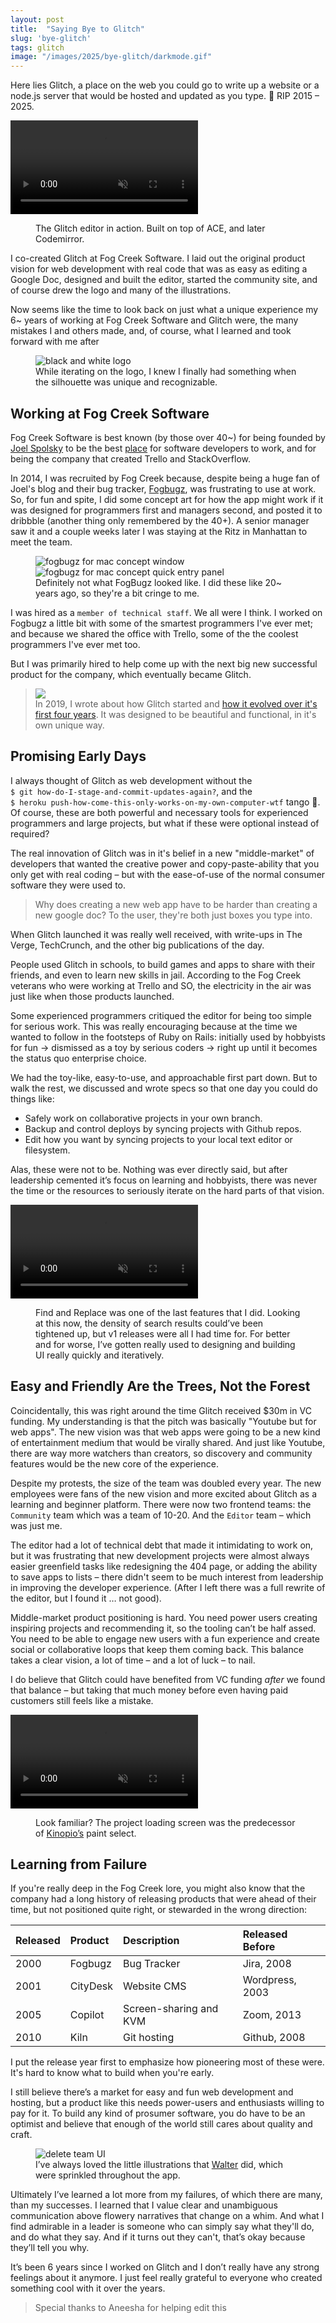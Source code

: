 ```yaml
---
layout: post
title:  "Saying Bye to Glitch"
slug: 'bye-glitch'
tags: glitch
image: "/images/2025/bye-glitch/darkmode.gif"
---
```


Here lies Glitch, a place on the web you could go to write up a website or a node.js server that would be hosted and updated as you type. 🥀 RIP 2015 – 2025.

<p>
  <video autoplay loop muted playsinline class="large">
    <source src="/images/2025/bye-glitch/darkmode.mp4">
  </video>
</p>
<figure>
  <figcaption>
    The Glitch editor in action. Built on top of ACE, and later Codemirror.
  </figcaption>
</figure>


I co-created Glitch at Fog Creek Software. I laid out the original product vision for web development with real code that was as easy as editing a Google Doc, designed and built the editor, started the community site, and of course drew the logo and many of the illustrations.

Now seems like the time to look back on just what a unique experience my 6~ years of working at Fog Creek Software and Glitch were, the many mistakes I and others made, and, of course, what I learned and took forward with me after

<figure>
  <img src="/images/2025/bye-glitch/logo-bw2.webp" class="no-shadow" alt="black and white logo">
  <figcaption>
    While iterating on the logo, I knew I finally had something when the silhouette was unique and recognizable.
  </figcaption>
</figure>

## Working at Fog Creek Software

Fog Creek Software is best known (by those over 40~) for being founded by [Joel Spolsky](https://www.joelonsoftware.com/) to be the best [place](https://www.joelonsoftware.com/2008/12/29/the-new-fog-creek-office/) for software developers to work, and for being the company that created Trello and StackOverflow.

In 2014, I was recruited by Fog Creek because, despite being a huge fan of Joel's blog and their bug tracker, [Fogbugz](https://en.wikipedia.org/wiki/FogBugz), was frustrating to use at work. So, for fun and spite, I did some concept art for how the app might work if it was designed for programmers first and managers second, and posted it to dribbble (another thing only remembered by the 40+). A senior manager saw it and a couple weeks later I was staying at the Ritz in Manhattan to meet the team.

<figure>
  <img src="/images/2025/bye-glitch/dribbble1.webp" class="" alt="fogbugz for mac concept window">
  <img src="/images/2025/bye-glitch/dribbble2.webp" class="" alt="fogbugz for mac concept quick entry panel">
  <figcaption>
    Definitely not what FogBugz looked like. I did these like 20~ years ago, so they're a bit cringe to me.
  </figcaption>
</figure>

I was hired as a `member of technical staff`. We all were I think. I worked on Fogbugz a little bit with some of the smartest programmers I've ever met; and because we shared the office with Trello, some of the the coolest programmers I've ever met too.

But I was primarily hired to help come up with the next big new successful product for the company, which eventually became Glitch.

<blockquote>
  <p>
    <img src="https://pketh.org/images/2019/Screen_Shot_2016-01-28_at_3-33a4a830-51d3-466e-b67b-2ac85993ab6f.04.38_PM.png" width="" class="">
    <br/>
    In 2019, I wrote about how Glitch started and
    <a href="https://pketh.org/the-first-four-years-of-glitch.html">how it evolved over it's first four years</a>.
    It was designed to be beautiful and functional, in it's own unique way.

  </p>
</blockquote>


## Promising Early Days

I always thought of Glitch as web development without the <br/>`$ git how-do-I-stage-and-commit-updates-again?`, and the <br/>`$ heroku push-how-come-this-only-works-on-my-own-computer-wtf` tango 💃. Of course, these are both powerful and necessary tools for experienced programmers and large projects, but what if these were optional instead of required?

The real innovation of Glitch was in it's belief in a new "middle-market" of developers that wanted the creative power and copy-paste-ability that you only get with real coding – but with the ease-of-use of the normal consumer software they were used to.

> Why does creating a new web app have to be harder than creating a new google doc? To the user, they're both just boxes you type into.

When Glitch launched it was really well received, with write-ups in The Verge, TechCrunch, and the other big publications of the day.

People used Glitch in schools, to build games and apps to share with their friends, and even to learn new skills in jail. According to the Fog Creek veterans who were working at Trello and SO, the electricity in the air was just like when those products launched.

Some experienced programmers critiqued the editor for being too simple for serious work. This was really encouraging because at the time we wanted to follow in the footsteps of Ruby on Rails: initially used by hobbyists for fun → dismissed as a toy by serious coders → right up until it becomes the status quo enterprise choice.

We had the toy-like, easy-to-use, and approachable first part down. But to walk the rest, we discussed and wrote specs so that one day you could do things like:
- Safely work on collaborative projects in your own branch.
- Backup and control deploys by syncing projects with Github repos.
- Edit how you want by syncing projects to your local text editor or filesystem.

Alas, these were not to be. Nothing was ever directly said, but after leadership cemented it’s focus on learning and hobbyists, there was never the time or the resources to seriously iterate on the hard parts of that vision.

<p>
  <video autoplay loop muted playsinline class="large">
    <source src="/images/2025/bye-glitch/find-replace.mp4">
  </video>
</p>
<figure>
  <figcaption>
    Find and Replace was one of the last features that I did. Looking at this now, the density of search results could’ve been tightened up, but v1 releases were all I had time for. For better and for worse, I’ve gotten really used to designing and building UI really quickly and iteratively.
  </figcaption>
</figure>

## Easy and Friendly Are the Trees, Not the Forest

Coincidentally, this was right around the time Glitch received $30m in VC funding. My understanding is that the pitch was basically "Youtube but for web apps". The new vision was that web apps were going to be a new kind of entertainment medium that would be virally shared. And just like Youtube, there are way more watchers than creators, so discovery and community features would be the new core of the experience.

Despite my protests, the size of the team was doubled every year. The new employees were fans of the new vision and more excited about Glitch as a learning and beginner platform. There were now two frontend teams: the `Community` team which was a team of 10-20. And the `Editor` team – which was just me.

The editor had a lot of technical debt that made it intimidating to work on, but it was frustrating that new development projects were almost always easier greenfield tasks like redesigning the 404 page, or adding the ability to save apps to lists – there didn't seem to be much interest from leadership in improving the developer experience. (After I left there was a full rewrite of the editor, but I found it … not good).

Middle-market product positioning is hard. You need power users creating inspiring projects and recommending it, so the tooling can’t be half assed. You need to be able to engage new users with a fun experience and create social or collaborative loops that keep them coming back. This balance takes a clear vision, a lot of time – and a lot of luck – to nail.

I do believe that Glitch could have benefited from VC funding _after_ we found that balance – but taking that much money before even having paid customers still feels like a mistake.

<p>
  <video autoplay loop muted playsinline class="">
    <source src="/images/2025/bye-glitch/loading.mp4">
  </video>
</p>
<figure>
  <figcaption>
    Look familiar? The project loading screen was the predecessor of <a href="https://kinopio.club">Kinopio’s</a> paint select.
  </figcaption>
</figure>

## Learning from Failure

If you're really deep in the Fog Creek lore, you might also know that the company had a long history of releasing products that were ahead of their time, but not positioned quite right, or stewarded in the wrong direction:

| Released | Product | Description | Released Before |
|:--|:--|:--|:--|
| 2000 | Fogbugz | Bug Tracker | Jira, 2008 |
| 2001 | CityDesk | Website CMS | Wordpress, 2003 |
| 2005 | Copilot | Screen-sharing and KVM | Zoom, 2013 |
| 2010 | Kiln | Git hosting | Github, 2008 |

I put the release year first to emphasize how pioneering most of these were. It's hard to know what to build when you're early.

I still believe there’s a market for easy and fun web development and hosting, but a product like this needs power-users and enthusiasts willing to pay for it. To build any kind of prosumer software, you do have to be an optimist and believe that enough of the world still cares about quality and craft.

<figure>
  <img src="/images/2025/bye-glitch/delete-team.webp" class="no-shadow" alt="delete team UI">
  <figcaption>
    I’ve always loved the little illustrations that <a href="https://x.com/GraphixArtiste">Walter</a> did, which were sprinkled throughout the app.
  </figcaption>
</figure>


Ultimately I’ve learned a lot more from my failures, of which there are many, than my successes. I learned that I value clear and unambiguous communication above flowery narratives that change on a whim. And what I find admirable in a leader is someone who can simply say what they'll do, and do what they say. And if it turns out they can't, that’s okay because they’ll tell you why.

It’s been 6 years since I worked on Glitch and I don’t really have any strong feelings about it anymore. I just feel really grateful to everyone who created something cool with it over the years.


> Special thanks to Aneesha for helping edit this